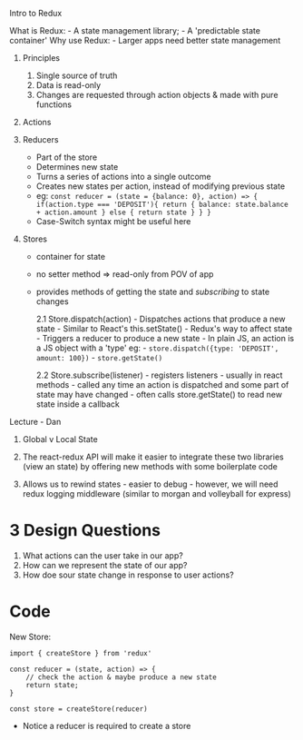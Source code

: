 Intro to Redux

What is Redux: - A state management library; - A 'predictable state container'
Why use Redux: - Larger apps need better state management

1. Principles

    1. Single source of truth
    2. Data is read-only
    3. Changes are requested through action objects & made with pure functions

2. Actions

3. Reducers

    - Part of the store
    - Determines new state
    - Turns a series of actions into a single outcome
    - Creates new states per action, instead of modifying previous state
    - eg:
      `const reducer = (state = {balance: 0}, action) => { if(action.type === 'DEPOSIT'){ return { balance: state.balance + action.amount } else { return state } } }`
    - Case-Switch syntax might be useful here

4. Stores

    - container for state
    - no setter method => read-only from POV of app
    - provides methods of getting the state and _subscribing_ to state changes

        2.1 Store.dispatch(action) - Dispatches actions that produce a new state - Similar to React's this.setState() - Redux's way to affect state - Triggers a reducer to produce a new state - In plain JS, an action is a JS object with a 'type'
        eg: - `store.dispatch({type: 'DEPOSIT', amount: 100})` - `store.getState()`

        2.2 Store.subscribe(listener) - registers listeners - usually in react methods - called any time an action is dispatched and some part of state may have changed - often calls store.getState() to read new state inside a callback

Lecture - Dan

1. Global v Local State

2. The react-redux API will make it easier to integrate these two libraries (view an state) by offering new methods with some boilerplate code

3. Allows us to rewind states - easier to debug - however, we will need redux logging middleware (similar to morgan and volleyball for express)

# 3 Design Questions

1. What actions can the user take in our app?
2. How can we represent the state of our app?
3. How doe sour state change in response to user actions?

# Code

New Store:
```
import { createStore } from 'redux'

const reducer = (state, action) => {
    // check the action & maybe produce a new state
    return state;
}

const store = createStore(reducer)
```

-   Notice a reducer is required to create a store
